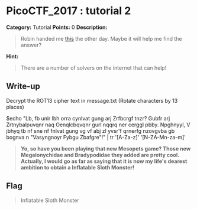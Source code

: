 # PicoCTF_2017 : tutorial 2

**Category:** Tutorial
**Points:** 0
**Description:**

>Robin handed me [this](message.txt) the other day. Maybe it will help me find the answer?


**Hint:**

> There are a number of solvers on the internet that can help!


## Write-up
Decrypt the ROT13 cipher text in message.txt (Rotate characters by 13 places)

$echo "Lb, fb unir lbh orra cynlvat gung arj Zrfbcrgf tnzr? Gubfr arj Zrtnybalpuvqnr naq Oenqlcbqvqnr gurl nqqrq ner cerggl pbby. Npghnyyl, V jbhyq tb nf sne nf fnlvat gung vg vf abj zl yvsr'f qrnerfg nzovgvba gb bognva n "Vasyngnoyr Fybgu Zbafgre"!" | tr '[A-Za-z]' '[N-ZA-Mn-za-m]'

>**Yo, so have you been playing that new Mesopets game? Those new Megalonychidae and Bradypodidae they added are pretty cool. Actually, I would go as far as saying that it is now my life's dearest ambition to obtain a Inflatable Sloth Monster!**


## Flag
>Inflatable Sloth Monster
